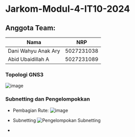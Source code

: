 # Jarkom-Modul-4-IT10-2024

## Anggota Team:

| Nama | NRP                    |
|---------------|---------------------------------|
| Dani Wahyu Anak Ary    | 5027231038 |
| Abid Ubaidillah A      | 5027231089 |

### Topologi GNS3
![image](https://github.com/user-attachments/assets/e650aa66-8c84-4796-9493-b064c9d786dc)

### Subnetting dan Pengelompokkan
- Pembagian Rute:
![image](https://github.com/user-attachments/assets/09399db1-95ac-4536-9c0c-11830ed39cbb)

- Subnetting
![Pengelompokan Subnetting](https://github.com/user-attachments/assets/558bf6d5-de2e-496a-9874-cb1806676d34)

- 
